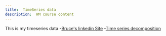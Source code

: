 ```yaml
---
title:  TimeSeries data
description:  WM course content
---
```



This is my timeseries data
-[Bruce's linkedin Site](https://www.linkedin.com/in/brucecartertx/)
-[Time series decomposition](TimeSeriesDecomposition.ipynb)
